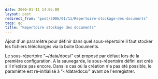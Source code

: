 ```yaml
---
date: 2006-01-11 14:05:00
layout: post
redirect_from: "post/2006/01/11/Repertoire-stockage-des-documents"
tags: qc
title: "Répertoire stockage des documents"
---
```


Ajout d'un paramètre pour définir dans quel sous-répertoire il faut stocker
les fichiers téléchargés via la boite Documents.

Le sous-répertoire "~/data/docs/" est proposé par défaut lors de la première
configuration. A la sauvegarde, le sous-répertoire défini est créé s'il
n'existe pas encore. Dans le cas où la création n'a pas été possible, le
paramètre est ré-initialisé à "~/data/docs/" avant de l'enregistrer.
